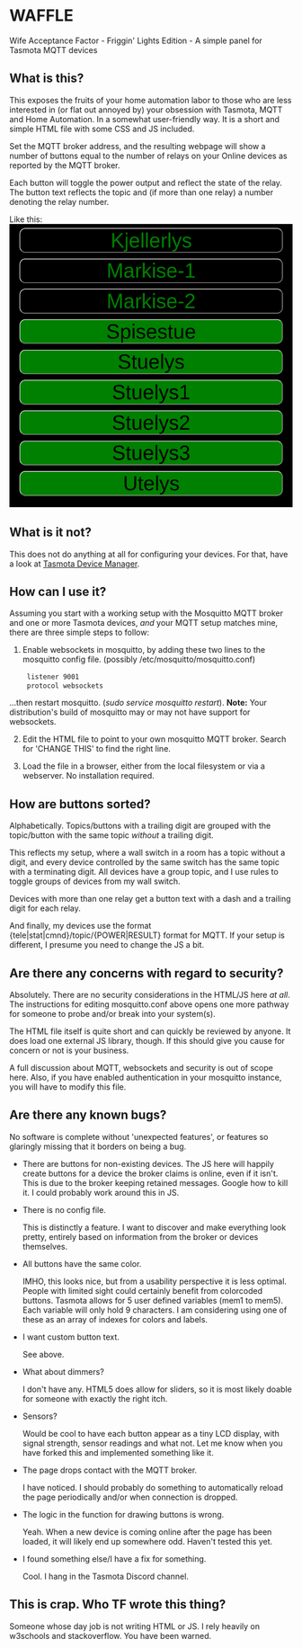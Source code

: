 # WAFFLE
Wife Acceptance Factor - Friggin' Lights Edition - A simple panel for Tasmota MQTT devices


## What is this?
This exposes the fruits of your home automation labor to those who are less interested in (or flat out annoyed by) your obsession with Tasmota, MQTT and Home Automation. In a somewhat user-friendly way. It is a short and simple HTML file with some CSS and JS included. 

Set the MQTT broker address, and the resulting webpage will show a number of buttons equal to the number of relays on your Online devices as reported by the MQTT broker.

Each button will toggle the power output and reflect the state of the relay.
The button text reflects the topic and (if more than one relay) a number denoting the relay number.

Like this:
![WAFFLE](https://github.com/dagbdagb/waffle/blob/master/waffle.png)


## What is it not?
This does not do anything at all for configuring your devices. For that, have a look at [Tasmota Device Manager](https://github.com/jziolkowski/tdm).


## How can I use it?
Assuming you start with a working setup with the Mosquitto MQTT broker and one or more Tasmota devices, *and* your MQTT setup matches mine, there are three simple steps to follow:

1. Enable websockets in mosquitto, by adding these two lines to the mosquitto config file. 
(possibly /etc/mosquitto/mosquitto.conf)

        listener 9001
        protocol websockets

...then restart mosquitto. (_sudo service mosquitto restart_).
**Note:** Your distribution's build of mosquitto may or may not have support for websockets.

2. Edit the HTML file to point to your own mosquitto MQTT broker.
Search for 'CHANGE THIS' to find the right line.

3. Load the file in a browser, either from the local filesystem or via a webserver. No installation required.


## How are buttons sorted?
Alphabetically. Topics/buttons with a trailing digit are grouped with the topic/button with the same topic *without* a trailing digit.

This reflects my setup, where a wall switch in a room has a topic without a digit, and every device controlled by the same switch has the same topic with a terminating digit. All devices have a group topic, and I use rules to toggle groups of devices from my wall switch.

Devices with more than one relay get a button text with a dash and a trailing digit for each relay.

And finally, my devices use the format {tele|stat|cmnd}/topic/{POWER|RESULT} format for MQTT. If your setup is different, I presume you need to change the JS a bit.


## Are there any concerns with regard to security?
Absolutely.
There are no security considerations in the HTML/JS here *at all*.
The instructions for editing mosquitto.conf above opens one more pathway for someone to probe and/or break into your system(s).

The HTML file itself is quite short and can quickly be reviewed by anyone. It does load one external JS library, though.
If this should give you cause for concern or not is your business. 

A full discussion about MQTT, websockets and security is out of scope here. Also, if you have enabled authentication in your mosquitto instance, you will have to modify this file.


## Are there any known bugs?
No software is complete without 'unexpected features', or features so glaringly missing that it borders on being a bug.

* There are buttons for non-existing devices.
    The JS here will happily create buttons for a device the broker claims is online, even if it isn't. This is due to the broker keeping retained messages. Google how to kill it. I could probably work around this in JS.

* There is no config file. 
    
    This is distinctly a feature. I want to discover and make everything look pretty, entirely based on information from the broker or devices themselves.

* All buttons have the same color.
    
    IMHO, this looks nice, but from a usability perspective it is less optimal. People with limited sight could certainly benefit from colorcoded buttons.
    Tasmota allows for 5 user defined variables (mem1 to mem5). Each variable will only hold 9 characters. I am considering using one of these as an array of indexes for colors and labels.

* I want custom button text.
    
    See above.
    
* What about dimmers?

    I don't have any. HTML5 does allow for sliders, so it is most likely doable for someone with exactly the right itch.
 
 * Sensors?
    
    Would be cool to have each button appear as a tiny LCD display, with signal strength, sensor readings and what not. Let me know when you have forked this and implemented something like it.
    
* The page drops contact with the MQTT broker.

    I have noticed. I should probably do something to automatically reload the page periodically and/or when connection is dropped.

* The logic in the function for drawing buttons is wrong.

    Yeah. When a new device is coming online after the page has been loaded, it will likely end up somewhere odd. Haven't tested this yet.
    
* I found something else/I have a fix for something.

    Cool. I hang in the Tasmota Discord channel.


## This is crap. Who TF wrote this thing?
Someone whose day job is not writing HTML or JS. I rely heavily on w3schools and stackoverflow. You have been warned.


